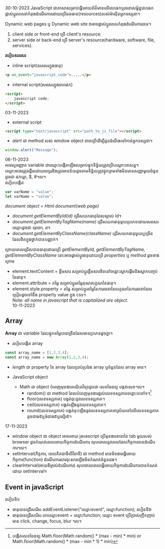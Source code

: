 30-10-2023
JavaScript ជាភាសាសម្រាប់ធ្វើអោយព័ត៏មានលើវេបផេកឬរចនាសម្ព័ន្ធវេបផេកផ្លាស់ប្តូរពេលវាកំពុងដំណើរការដោយប្រើធនធាន(resources)របស់ម៉ាស៊ីនអ្នកទស្សនា។  

Dynamic web pages ឬ Dynamic web site វាអាចផ្លាស់ប្តូរពេលកំពុងដំណើរការបាន។  
1. client side or front-end ប្រើ client's resource.
2. server side or back-end ប្រើ server's resource(hardware, software, file, services).

**របៀបសរសេរ**​​  
- inline script(សរសេរក្នុងធាតុ)
```html
<p on_event="javascript_code">.....</p>
```

- internal script(សរសេរក្នុងវេបផេក)
```html
<script>
	javascript code;
</script>
```

03-11-2023  
- external script
 ```HTML
 <script type="text/javascript" src="path_to_js_file"></script>
```

- *alert* ជា method របស់ window object អាចប្រើដើម្បីជូនដំណឹងទៅកាន់អ្នកទស្សនា។  
```js
window.alert("Message");
```

06-11-2023  
អថេរឬអញ្ញាត variable ជាឈ្មោះបង្កើតឡើងសម្រាប់ផ្ទុកទិន្ន័យត្រូវប្រើបណ្តោះអាសន្ន។  
ឈ្មោះអថេរត្រូវផ្តើមដោយអក្សរនិងត្រូវមានន័យដូចតាមទិន្ន័យត្រូវផ្ទុកព្រមទាំងមិនមានសញ្ញាមួយចំនួនដូចជា ដកឃ្លា, $, #​។ល។  
របៀបបង្កើត  
```js
var varName = "value";
let varName = "value";
```

*document object = Html document(web page)*  

- *document.getElementById(id)* ជ្រើសយកធាតុដែលស្គាល់ Id។
- *document.getElementByTagName(name)* ជ្រើសយកធាតុមួយប្រភេទដោយសរសេរឈ្មោះដូចជា *span, a*។
- *document.getElementByClassName(className)* ជ្រើសយកធាតុមួយឬច្រើនដែលថិតក្នុងថ្នាក់បានបញ្ញាក់។​​

ក្រោយពេលជ្រើសបានធាតុដោយប្រើ *getElementById, getElementByTagName, getElementByClassName* នោះអាចផ្លាស់ប្តូធាតុដោយប្រើ *properties* ឬ *method* ដូចខាងក្រោម  
- element.textContent = ខ្លឹមសារ សម្រាប់ប្តូរខ្លឹមសារថិតនៅចន្លោះស្លាកផ្តើមនិងស្លាកបញ្ចប់នៃធាតុ។
- element.attribute = តម្លៃ សម្រាប់ប្តូរតម្លៃគុណលក្ខណនៃធាតុ។
- element.style.property = តម្លៃ សម្រាប់ប្តូរតម្លៃនៃការរចនានៃលក្ខណនៃការរចនាដែលប្រៀបដូចទៅនឹង property value ក្នុង css។  
Note: *all name in javascript that is capitalized are object.*  
10-11-2023  
## Array
**Array** ជា *variable* ដែលផ្ទុកតម្លៃបានច្រើនដែលមានប្រភេទដូចគ្នា។
- របៀបបង្កើត array
```js
const array_name = [1,2,3,4];
const array_name = new Array(1,2,3,4);
```
- *length* ជា property​​ នៃ array​ ដែលប្រាប់ប្រវែង array​ ឬចំនួនដែល array មាន។  

- JavaScript object
	- Math ជា object បំពេញមុខងារគណិតវិទ្យាដូចជា លេខចៃដន្យ បង្កត់លេខ​។ល។
		- random() ជា method ​ដែលបំពេញមុខងារផ្តល់លេខទស្សភាគចន្លោះ០ទៅ១។[^random]
		- floor(លេខទស្សភាគ) បង្គត់ចុះនូវលេខទស្សភាគ។
		- ceil(លេខទស្សភាគ) បង្គត់ឡើងនូវលេខទស្សភាគ។
		- round(លេខទស្សភាគ) បង្គត់ចុះឡើងនូវលេខទស្សភាគអាស្រ័យទៅលើលេខទស្សភាគតូចជាង៥ឬធំជាង៥ឬស្មើរ៥។

17-11-2023  
- window object ជា object អាចអោយ javascript ប្រើមុខងារនានានៃ tab​ មួយរបស់ browser ដូចកំណត់ពេលអោយកិច្ចការដំណើរការ​ លុបចោលនូវពេលដែលកិច្ចការបានដំណើរការ។ល។
- setInterval(កិច្ចការ, ពេលគិតជាមីលីវិនាទី) ជា method មានមិខងារធ្វើអោយកិច្ចការ(function) ដំណើរការសារចុះសារឡើងមិនកំណត់ចំនួនដង។
- clearInterval(អាយឌីម្ចាស់ដំណើរការ) លុបចោលពេលធ្វើអោយកិច្ចការដំណើរការបានកំណត់ដោយ setInterval។

## Event in javaScript

របៀបទិ១
- ធាតុបានជ្រើសរើស addEventListener("ឈ្មោះevent", ឈ្មោះfunction);
របៀនទី២
- ធាតុបានជ្រើសរើស.onឈ្មោះevent = ឈ្មោះfunction;
ឈ្មោះ event ប្រើប្រាស់ញឹកញាប់មាន click, change, focus, blur ។ល។
[^random]:បង្កើតលេខចៃដន្យ​​​ Math.floor(Math.random() * (max - min) * min) or Math.floor(Math.random() * (max - min * 1) * min)